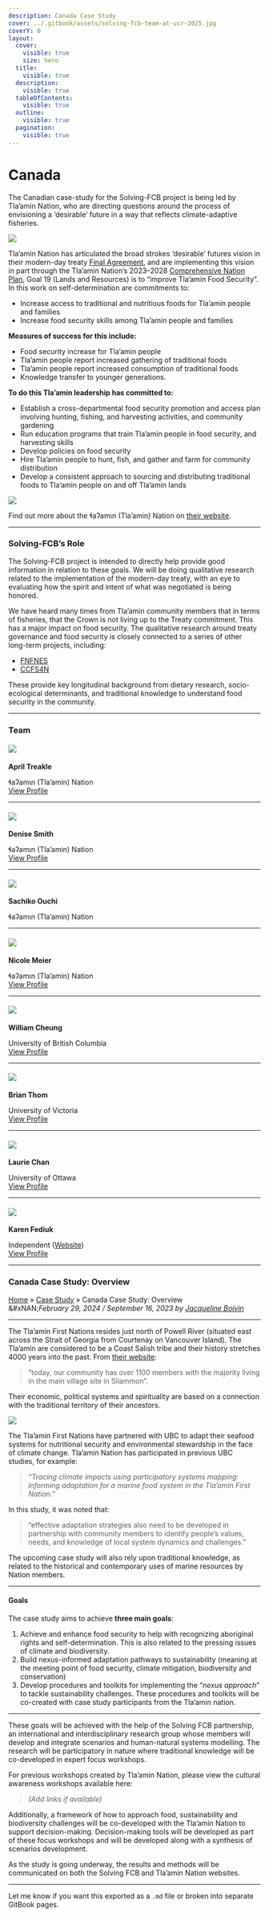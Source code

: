 ```yaml
---
description: Canada Case Study
cover: ../.gitbook/assets/solving-fcb-team-at-ucr-2025.jpg
coverY: 0
layout:
  cover:
    visible: true
    size: hero
  title:
    visible: true
  description:
    visible: true
  tableOfContents:
    visible: true
  outline:
    visible: true
  pagination:
    visible: true
---
```


# Canada

The Canadian case-study for the Solving-FCB project is being led by Tla’amin Nation, who are directing questions around the process of envisioning a ‘desirable’ future in a way that reflects climate-adaptive fisheries.

![](https://solvingfcb.org/wp-content/uploads/canada-hires-1024x644.jpg)

Tla’amin Nation has articulated the broad strokes ‘desirable’ futures vision in their modern-day treaty [Final Agreement](https://www.tlaaminnation.com/home-page/final-agreement/), and are implementing this vision in part through the Tla’amin Nation’s 2023–2028 [Comprehensive Nation Plan](https://www.tlaaminnation.com/comprehensive-nation-plan/), Goal 19 (Lands and Resources) is to “improve Tla’amin Food Security”. In this work on self-determination are commitments to:

* Increase access to traditional and nutritious foods for Tla’amin people and families
* Increase food security skills among Tla’amin people and families

**Measures of success for this include:**

* Food security increase for Tla’amin people
* Tla’amin people report increased gathering of traditional foods
* Tla’amin people report increased consumption of traditional foods
* Knowledge transfer to younger generations.

**To do this Tla’amin leadership has committed to:**

* Establish a cross-departmental food security promotion and access plan involving hunting, fishing, and harvesting activities, and community gardening
* Run education programs that train Tla’amin people in food security, and harvesting skills
* Develop policies on food security
* Hire Tla’amin people to hunt, fish, and gather and farm for community distribution
* Develop a consistent approach to sourcing and distributing traditional foods to Tla’amin people on and off Tla’amin lands

![](https://solvingfcb.org/wp-content/uploads/tlaamin-nation-logo.jpg)

Find out more about the ɬaʔamɩn (Tla’amin) Nation on [their website](https://www.tlaaminnation.com/).

***

### Solving-FCB’s Role

The Solving-FCB project is intended to directly help provide good information in relation to these goals. We will be doing qualitative research related to the implementation of the modern-day treaty, with an eye to evaluating how the spirit and intent of what was negotiated is being honored.

We have heard many times from Tla’amin community members that in terms of fisheries, that the Crown is not living up to the Treaty commitment. This has a major impact on food security. The qualitative research around treaty governance and food security is closely connected to a series of other long-term projects, including:

* [FNFNES](https://www.fnfnes.ca/)
* [CCFS4N](https://www.ccfs4n.ca/research-activities)

These provide key longitudinal background from dietary research, socio-ecological determinants, and traditional knowledge to understand food security in the community.

***

### Team

#### ![](https://solvingfcb.org/wp-content/uploads/april-linton.jpg)

**April Treakle**

ɬaʔamɩn (Tla’amin) Nation\
[View Profile](https://solvingfcb.org/people/treakle-a/)

***

#### ![](https://solvingfcb.org/wp-content/uploads/denise-smith.jpg)

**Denise Smith**

ɬaʔamɩn (Tla’amin) Nation\
[View Profile](https://solvingfcb.org/people/smith-d/)

***

#### ![](https://solvingfcb.org/wp-content/uploads/sachiko-ouchi.jpg)

**Sachiko Ouchi**

ɬaʔamɩn (Tla’amin) Nation

***

#### ![](https://solvingfcb.org/wp-content/uploads/nicole-meier-solvingfcb-canada.jpg)

**Nicole Meier**

ɬaʔamɩn (Tla’amin) Nation\
[View Profile](https://solvingfcb.org/people/meier-n/)

***

#### ![](https://solvingfcb.org/wp-content/uploads/w-cheung.jpg)

**William Cheung**

University of British Columbia\
[View Profile](https://solvingfcb.org/people/william-cheung/)

***

#### ![](https://solvingfcb.org/wp-content/uploads/thom-b-bw.jpg)

**Brian Thom**

University of Victoria\
[View Profile](https://solvingfcb.org/people/thom-b/)

***

#### ![](https://solvingfcb.org/wp-content/uploads/laurie-chan.jpg)

**Laurie Chan**

University of Ottawa\
[View Profile](https://solvingfcb.org/people/laurie-chan/)

***

#### ![](https://solvingfcb.org/wp-content/uploads/karen-fediuk.jpg)

**Karen Fediuk**

Independent ([Website](https://www.karenfediuk.ca/))\
[View Profile](https://solvingfcb.org/people/fediuk-k/)

***

### Canada Case Study: Overview

[Home](https://solvingfcb.org) » [Case Study](https://solvingfcb.org/category/case-study/) » Canada Case Study: Overview\
&#xNAN;_&#x46;ebruary 29, 2024 / September 16, 2023 by_ [_Jacqueline Boivin_](https://solvingfcb.org/author/jacqueline-boivin/)

***

The Tla’amin First Nations resides just north of Powell River (situated east across the Strait of Georgia from Courtenay on Vancouver Island). The Tla’amin are considered to be a Coast Salish tribe and their history stretches 4000 years into the past. From [their website](https://www.tlaaminnation.com/home-page/community/):

> “today, our community has over 1100 members with the majority living in the main village site in Sliammon”.

Their economic, political systems and spirituality are based on a connection with the traditional territory of their ancestors.

![](https://lh5.googleusercontent.com/fZsJ2iDzdx1OK5XonzZ_fqxCuwU4-cB_KBbxKPcKIV-f0XGA71AyGjV2sK8Jg_MS2xunhkZ0jR6cxNpUoLDpv9MIVPWs4nO3VnZNxAIwiT2TOpMpAhIEhUJT18b6pUar7cOxjniaKShH416qGVEGQA)

The Tla’amin First Nations have partnered with UBC to adapt their seafood systems for nutritional security and environmental stewardship in the face of climate change. Tla’amin Nation has participated in previous UBC studies, for example:

> _“Tracing climate impacts using participatory systems mapping: informing adaptation for a marine food system in the Tla’amin First Nation.”_

In this study, it was noted that:

> “effective adaptation strategies also need to be developed in partnership with community members to identify people’s values, needs, and knowledge of local system dynamics and challenges.”

The upcoming case study will also rely upon traditional knowledge, as related to the historical and contemporary uses of marine resources by Nation members.

***

#### Goals

The case study aims to achieve **three main goals**:

1. Achieve and enhance food security to help with recognizing aboriginal rights and self-determination. This is also related to the pressing issues of climate and biodiversity.
2. Build nexus-informed adaptation pathways to sustainability (meaning at the meeting point of food security, climate mitigation, biodiversity and conservation)
3. Develop procedures and toolkits for implementing the “_nexus approach_” to tackle sustainability challenges. These procedures and toolkits will be co-created with case study participants from the Tla’amin nation.

***

These goals will be achieved with the help of the Solving FCB partnership, an international and interdisciplinary research group whose members will develop and integrate scenarios and human-natural systems modelling. The research will be participatory in nature where traditional knowledge will be co-developed in expert focus workshops.

For previous workshops created by Tla’amin Nation, please view the cultural awareness workshops available here:

> _(Add links if available)_

Additionally, a framework of how to approach food, sustainability and biodiversity challenges will be co-developed with the Tla’amin Nation to support decision-making. Decision-making tools will be developed as part of these focus workshops and will be developed along with a synthesis of scenarios development.

As the study is going underway, the results and methods will be communicated on both the Solving FCB and Tla’amin Nation websites.

***

Let me know if you want this exported as a `.md` file or broken into separate GitBook pages.
